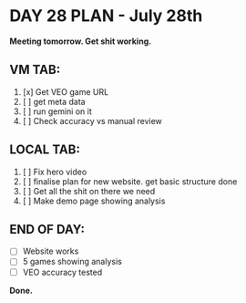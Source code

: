 # DAY 28 PLAN - July 28th
**Meeting tomorrow. Get shit working.**

## VM TAB:
1. [x] Get VEO game URL
2. [ ] get meta data 
4. [ ] run gemini on it 
3. [ ] Check accuracy vs manual review

## LOCAL TAB:
1. [ ] Fix hero video
2. [ ] finalise plan for new website. get basic structure done 
3. [ ] Get all the shit on there we need 
4. [ ] Make demo page showing analysis

## END OF DAY:
- [ ] Website works
- [ ] 5 games showing analysis
- [ ] VEO accuracy tested

**Done.** 
